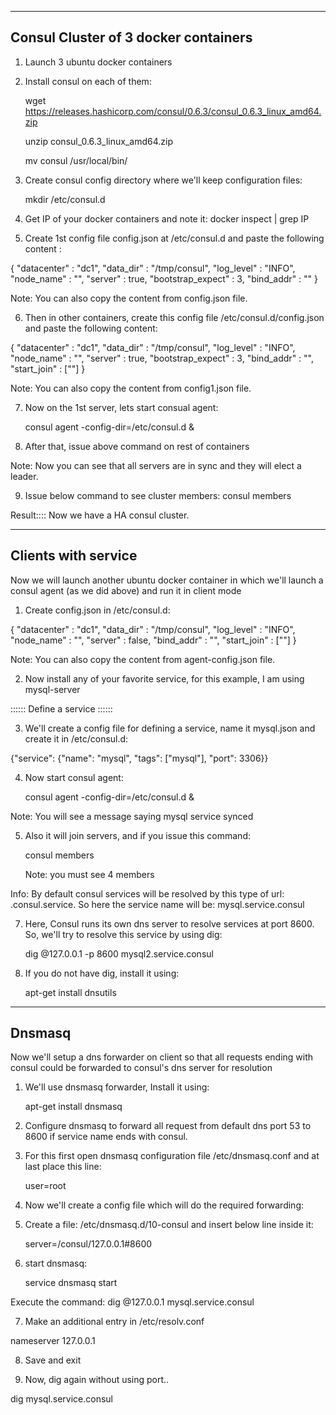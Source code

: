 ---------------------------
Consul Cluster of 3 docker containers
---------------------------

1) Launch 3 ubuntu docker containers

2) Install consul on each of them:

   wget https://releases.hashicorp.com/consul/0.6.3/consul_0.6.3_linux_amd64.zip
   
   unzip consul_0.6.3_linux_amd64.zip
   
   mv consul /usr/local/bin/

3) Create consul config directory where we'll keep configuration files:
   
   mkdir /etc/consul.d

4) Get IP of your docker containers and note it: docker inspect <container-name> | grep IP

5) Create 1st config file config.json at /etc/consul.d and paste the following content :
 
{
"datacenter" : "dc1",
"data_dir" : "/tmp/consul",
"log_level" : "INFO",
"node_name" : "<node name>",
"server" : true,
"bootstrap_expect" : 3,
"bind_addr" : "<ip of docker container>"
}

Note: You can also copy the content from config.json file.

6) Then in other containers, create this config file /etc/consul.d/config.json and paste the following content:

{
"datacenter" : "dc1",
"data_dir" : "/tmp/consul",
"log_level" : "INFO",
"node_name" : "<name of node>",
"server" : true,
"bootstrap_expect" : 3,
"bind_addr" : "<ip of container>",
"start_join" : ["<ip of first server>"]
}

Note: You can also copy the content from config1.json file.

7) Now on the 1st server, lets start consual agent:
   
   consul agent -config-dir=/etc/consul.d &

8) After that, issue above command on rest of containers

Note: Now you can see that all servers are in sync and they will elect a leader.

9) Issue below command to see cluster members:
   consul members

Result:::: Now we have a HA consul cluster.

------------------------------------
Clients with service
------------------------------------

Now we will launch another ubuntu docker container in which we'll launch a consul agent (as we did above) and run it in client mode

1) Create config.json in /etc/consul.d:

{
"datacenter" : "dc1",
"data_dir" : "/tmp/consul",
"log_level" : "INFO",
"node_name" : "<node-name>",
"server" : false,
"bind_addr" : "<container ip>",
"start_join" : ["<first server ip>"]
}

Note: You can also copy the content from agent-config.json file.

2) Now install any of your favorite service, for this example, I am using mysql-server

:::::: Define a service ::::::

3) We'll create a config file for defining a service, name it mysql.json and create it in /etc/consul.d:

{"service": {"name": "mysql", "tags": ["mysql"], "port": 3306}}

4) Now start consul agent:

   consul agent -config-dir=/etc/consul.d &

Note: You will see a message saying mysql service synced

5) Also it will join servers, and if you issue this command:
   
   consul members
 
   Note: you must see 4 members

Info: By default consul services will be resolved by this type of url: <service name>.consul.service. So here the service name will be: mysql.service.consul

7) Here, Consul runs its own dns server to resolve services at port 8600. So, we'll try to resolve this service by using dig:

   dig @127.0.0.1 -p 8600 mysql2.service.consul

8) If you do not have dig, install it using:
   
   apt-get install dnsutils


----------
Dnsmasq
----------

Now we'll setup a dns forwarder on client so that all requests ending with consul could be forwarded to consul's dns server for resolution

1) We'll use dnsmasq forwarder, Install it using:
   
   apt-get install dnsmasq


2) Configure dnsmasq to forward all request from default dns port 53 to 8600 if service name ends with consul.

3) For this first open dnsmasq configuration file /etc/dnsmasq.conf and at last place this line:
   
   user=root

4) Now we'll create a config file which will do the required forwarding:

5) Create a file: /etc/dnsmasq.d/10-consul and insert below line inside it:

   server=/consul/127.0.0.1#8600

6) start dnsmasq:
   
   service dnsmasq start

Execute the command: dig @127.0.0.1 mysql.service.consul


7) Make an additional entry in /etc/resolv.conf

nameserver 127.0.0.1

8) Save and exit

9) Now, dig again without using port..

dig mysql.service.consul

